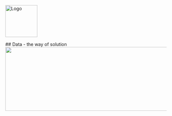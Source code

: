 <p align="left">
  <img src="https://your-logo-url.com/logo.png" alt="Logo" width="100"/>
  <span style="font-size: 30px; margin-left: 20px;"Akash Prasad Mishra</span>
</p>
##  Data - the way of solution
<div id="header" align="center">
  <img src="https://r4.wallpaperflare.com/wallpaper/290/228/26/digital-art-circuits-minimalism-multiple-display-wallpaper-79c65276cb9a0fea804b823a2867c553.jpg" width="1000" height="200"/>
</div
